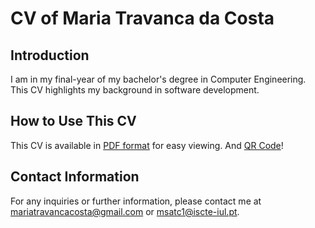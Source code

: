 # CV of Maria Travanca da Costa

## Introduction
I am in my final-year of my bachelor's degree in Computer Engineering. This CV highlights my background in software development.

## How to Use This CV
This CV is available in [PDF format](https://github.com/user-attachments/files/16900761/cvPDF.pdf) for easy viewing. 
And [QR Code](https://github.com/user-attachments/files/16900675/MariaTravancaCostaCV.pdf)!

## Contact Information
For any inquiries or further information, please contact me at [mariatravancacosta@gmail.com](mariatravancacosta@gmail.com) or [msatc1@iscte-iul.pt](msatc1@iscte-iul.pt).

